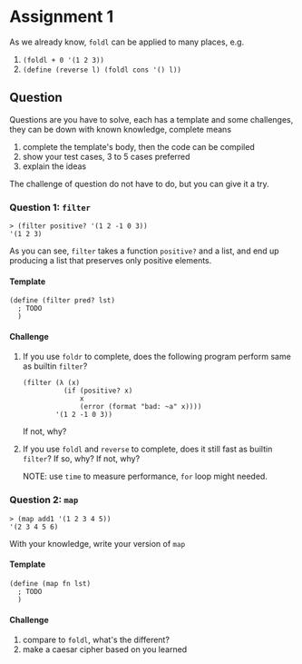 # Assignment 1

As we already know, `foldl` can be applied to many places, e.g.

1. `(foldl + 0 '(1 2 3))`
2. `(define (reverse l) (foldl cons '() l))`

## Question

Questions are you have to solve, each has a template and some challenges, they can be down with known knowledge, complete means

1. complete the template's body, then the code can be compiled
2. show your test cases, 3 to 5 cases preferred
3. explain the ideas

The challenge of question do not have to do, but you can give it a try.

### Question 1: `filter`

```racket
> (filter positive? '(1 2 -1 0 3))
'(1 2 3)
```

As you can see, `filter` takes a function `positive?` and a list, and end up producing a list that preserves only positive elements.

#### Template

```racket
(define (filter pred? lst)
  ; TODO
  )
```

#### Challenge

1. If you use `foldr` to complete, does the following program perform same as builtin `filter`?

    ```racket
    (filter (λ (x)
              (if (positive? x)
                  x
                  (error (format "bad: ~a" x))))
            '(1 2 -1 0 3))
    ```

    If not, why?

2. If you use `foldl` and `reverse` to complete, does it still fast as builtin `filter`? If so, why? If not, why?

    NOTE: use `time` to measure performance, `for` loop might needed.

### Question 2: `map`

```racket
> (map add1 '(1 2 3 4 5))
'(2 3 4 5 6)
```

With your knowledge, write your version of `map`

#### Template

```racket
(define (map fn lst)
  ; TODO
  )
```

#### Challenge

1. compare to `foldl`, what's the different?
2. make a caesar cipher based on you learned

